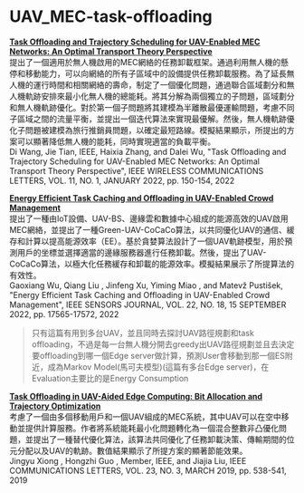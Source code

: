 # UAV_MEC-task-offloading
[**Task Offloading and Trajectory Scheduling for UAV-Enabled MEC Networks: An Optimal Transport Theory Perspective**](https://ieeexplore.ieee.org/document/9585571)   
提出了一個適用於無人機啟用的MEC網絡的任務卸載框架。通過利用無人機的懸停和移動能力，可以向網絡的所有子區域中的設備提供任務卸載服務。為了延長無人機的運行時間和相關網絡的壽命，制定了一個優化問題，通過聯合區域劃分和無人機軌跡安排來最小化無人機的總能耗。將其分解為兩個獨立的子問題，區域劃分和無人機軌跡優化。對於第一個子問題將其建模為半離散最優運輸問題，考慮不同子區域之間的流量平衡，並提出一個迭代算法來實現最優解。然後，無人機軌跡優化子問題被建模為旅行推銷員問題，以確定最短路線。模擬結果顯示，所提出的方案可以顯著降低無人機的能耗，同時實現適當的負載平衡。  
Di Wang, Jie Tian, IEEE, Haixia Zhang, and Dalei Wu, "Task Offloading and Trajectory Scheduling for UAV-Enabled MEC Networks: An Optimal Transport Theory Perspective", IEEE WIRELESS COMMUNICATIONS LETTERS, VOL. 11, NO. 1, JANUARY 2022, pp. 150-154, 2022    
  
[**Energy Efficient Task Caching and Offloading in UAV-Enabled Crowd Management**](https://ieeexplore.ieee.org/document/9804231)  
提出了一種由IoT設備、UAV-BS、邊緣雲和數據中心組成的能源高效的UAV啟用MEC網絡，並提出了一種Green-UAV-CoCaCo算法，以共同優化UAV的通信、緩存和計算以提高能源效率（EE）。基於貪婪算法設計了一個UAV軌跡模型，用於預測用戶的坐標並選擇適當的邊緣服務器進行任務卸載。然後，提出了UAV-CoCaCo算法，以極大化任務緩存和卸載的能源效率。模擬結果展示了所提算法的有效性。  
Gaoxiang Wu, Qiang Liu , Jinfeng Xu, Yiming Miao , and Matevž Pustišek, "Energy Efficient Task Caching and Offloading in UAV-Enabled Crowd Management", IEEE SENSORS JOURNAL, VOL. 22, NO. 18, 15 SEPTEMBER 2022, pp. 17565-17572, 2022  
> 只有這篇有用到多台UAV，並且同時去探討UAV路徑規劃和task offloading，不過是每一台無人機分開去greedy出UAV路徑規劃並且去決定要offloading到哪一個Edge server做計算，預測User會移動到那一個ES附近，成為Markov Model(馬可夫模型)(這篇有多台Edge server)，在Evaluation主要比的是Energy Consumption

[**Task Offloading in UAV-Aided Edge Computing: Bit Allocation and Trajectory Optimization**](https://ieeexplore.ieee.org/document/8607062)  
考慮了一個由多個移動用戶和一個UAV組成的MEC系統，其中UAV可以在空中移動並提供計算服務。作者將系統能耗最小化問題轉化為一個混合整數非凸優化問題，並提出了一種替代優化算法，該算法共同優化了任務卸載決策、傳輸期間的位元分配以及UAV的軌跡。數值結果顯示了所提方案的顯著節能效果。  
Jingyu Xiong , Hongzhi Guo , Member, IEEE, and Jiajia Liu, IEEE COMMUNICATIONS LETTERS, VOL. 23, NO. 3, MARCH 2019, pp. 538-541, 2019  
